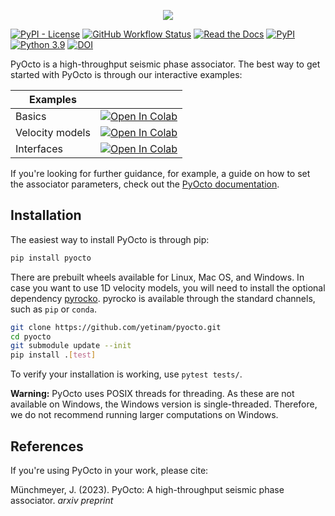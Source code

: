 <p align="center">
  <img src="https://raw.githubusercontent.com/yetinam/pyocto/main/docs/_static/pyocto_logo_outlined.svg" />
</p>

[![PyPI - License](https://img.shields.io/pypi/l/pyocto)](https://github.com/yetinam/pyocto/blob/main/LICENSE)
[![GitHub Workflow Status](https://img.shields.io/github/actions/workflow/status/yetinam/pyocto/lint_and_test.yml?branch=main)](https://github.com/yetinam/pyocto)
[![Read the Docs](https://img.shields.io/readthedocs/pyocto)](https://pyocto.readthedocs.io/en/latest/)
[![PyPI](https://img.shields.io/pypi/v/pyocto)](https://pypi.org/project/pyocto/)
[![Python 3.9](https://img.shields.io/badge/python-3.9+-blue.svg)](https://www.python.org/downloads/release/python-390/)
[![DOI](https://zenodo.org/badge/DOI/xyz)](https://doi.org/xyz)

PyOcto is a high-throughput seismic phase associator.
The best way to get started with PyOcto is through our interactive examples:

| Examples                             |                                                                                                                                                                                   |
|--------------------------------------|-----------------------------------------------------------------------------------------------------------------------------------------------------------------------------------|
| Basics                               | [![Open In Colab](https://colab.research.google.com/assets/colab-badge.svg)](https://colab.research.google.com/github/yetinam/pyocto/blob/main/examples/01_basics.ipynb)          |
| Velocity models                      | [![Open In Colab](https://colab.research.google.com/assets/colab-badge.svg)](https://colab.research.google.com/github/yetinam/pyocto/blob/main/examples/02_velocity_models.ipynb) |
| Interfaces                           | [![Open In Colab](https://colab.research.google.com/assets/colab-badge.svg)](https://colab.research.google.com/github/yetinam/pyocto/blob/main/examples/03_interfaces.ipynb)      |

If you're looking for further guidance, for example, a guide on how to set
the associator parameters, check out the [PyOcto documentation](https://pyocto.readthedocs.io).

## Installation

The easiest way to install PyOcto is through pip:

```bash
pip install pyocto
```

There are prebuilt wheels available for Linux, Mac OS, and Windows.
In case you want to use 1D velocity models, you will need to install
the optional dependency [pyrocko](https://pyrocko.org/). pyrocko is available through the
standard channels, such as `pip` or `conda`.

```bash
git clone https://github.com/yetinam/pyocto.git
cd pyocto
git submodule update --init
pip install .[test]
```

To verify your installation is working, use `pytest tests/`.

**Warning:** PyOcto uses POSIX threads for threading. As these are not available on Windows,
the Windows version is single-threaded. Therefore, we do not recommend running larger computations
on Windows.

## References
If you're using PyOcto in your work, please cite:

Münchmeyer, J. (2023). PyOcto: A high-throughput seismic phase associator. *arxiv preprint*
